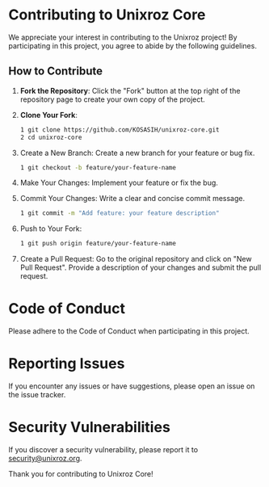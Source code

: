 # Contributing to Unixroz Core

We appreciate your interest in contributing to the Unixroz project! By participating in this project, you agree to abide by the following guidelines.

## How to Contribute

1. **Fork the Repository**: Click the "Fork" button at the top right of the repository page to create your own copy of the project.

2. **Clone Your Fork**:
   ```bash
   1 git clone https://github.com/KOSASIH/unixroz-core.git
   2 cd unixroz-core
   ```

3. Create a New Branch: Create a new branch for your feature or bug fix.

   ```bash
   1 git checkout -b feature/your-feature-name
   ```
   
4. Make Your Changes: Implement your feature or fix the bug.

5. Commit Your Changes: Write a clear and concise commit message.

   ```bash
   1 git commit -m "Add feature: your feature description"
   ```
   
6. Push to Your Fork:

   ```bash
   1 git push origin feature/your-feature-name
   ```
   
7. Create a Pull Request: Go to the original repository and click on "New Pull Request". Provide a description of your changes and submit the pull request.

# Code of Conduct
Please adhere to the Code of Conduct when participating in this project.

# Reporting Issues
If you encounter any issues or have suggestions, please open an issue on the issue tracker.

# Security Vulnerabilities
If you discover a security vulnerability, please report it to security@unixroz.org.

Thank you for contributing to Unixroz Core!
